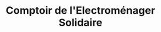 ---
title: "Comptoir de l'Electroménager Solidaire"
url: /saint-paul-les-dax/comptoir-de-lelectromenager-solidaire/
shop: Allgemein
---